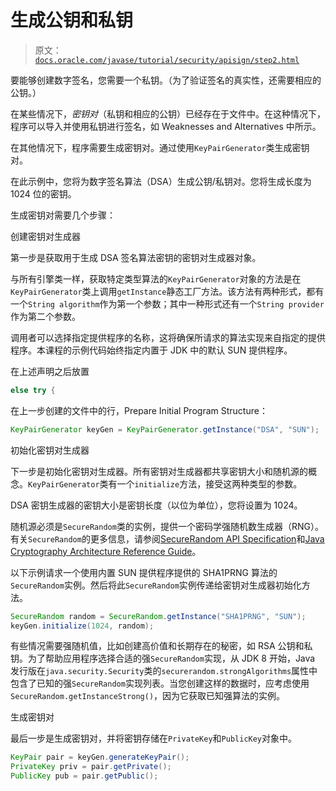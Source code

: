 # 生成公钥和私钥

> 原文：[`docs.oracle.com/javase/tutorial/security/apisign/step2.html`](https://docs.oracle.com/javase/tutorial/security/apisign/step2.html)

要能够创建数字签名，您需要一个私钥。（为了验证签名的真实性，还需要相应的公钥。）

在某些情况下，*密钥对*（私钥和相应的公钥）已经存在于文件中。在这种情况下，程序可以导入并使用私钥进行签名，如 Weaknesses and Alternatives 中所示。

在其他情况下，程序需要生成密钥对。通过使用`KeyPairGenerator`类生成密钥对。

在此示例中，您将为数字签名算法（DSA）生成公钥/私钥对。您将生成长度为 1024 位的密钥。

生成密钥对需要几个步骤：

创建密钥对生成器

第一步是获取用于生成 DSA 签名算法密钥的密钥对生成器对象。

与所有引擎类一样，获取特定类型算法的`KeyPairGenerator`对象的方法是在`KeyPairGenerator`类上调用`getInstance`静态工厂方法。该方法有两种形式，都有一个`String algorithm`作为第一个参数；其中一种形式还有一个`String provider`作为第二个参数。

调用者可以选择指定提供程序的名称，这将确保所请求的算法实现来自指定的提供程序。本课程的示例代码始终指定内置于 JDK 中的默认 SUN 提供程序。

在上述声明之后放置

```java
else try {

```

在上一步创建的文件中的行，Prepare Initial Program Structure：

```java
KeyPairGenerator keyGen = KeyPairGenerator.getInstance("DSA", "SUN");

```

初始化密钥对生成器

下一步是初始化密钥对生成器。所有密钥对生成器都共享密钥大小和随机源的概念。`KeyPairGenerator`类有一个`initialize`方法，接受这两种类型的参数。

DSA 密钥生成器的密钥大小是密钥长度（以位为单位），您将设置为 1024。

随机源必须是`SecureRandom`类的实例，提供一个密码学强随机数生成器（RNG）。有关`SecureRandom`的更多信息，请参阅[SecureRandom API Specification](https://docs.oracle.com/javase/8/docs/api/java/security/SecureRandom.html)和[Java Cryptography Architecture Reference Guide](https://docs.oracle.com/javase/8/docs/technotes/guides/security/crypto/CryptoSpec.html#SecureRandom)。

以下示例请求一个使用内置 SUN 提供程序提供的 SHA1PRNG 算法的`SecureRandom`实例。然后将此`SecureRandom`实例传递给密钥对生成器初始化方法。

```java
SecureRandom random = SecureRandom.getInstance("SHA1PRNG", "SUN");
keyGen.initialize(1024, random);

```

有些情况需要强随机值，比如创建高价值和长期存在的秘密，如 RSA 公钥和私钥。为了帮助应用程序选择合适的强`SecureRandom`实现，从 JDK 8 开始，Java 发行版在`java.security.Security`类的`securerandom.strongAlgorithms`属性中包含了已知的强`SecureRandom`实现列表。当您创建这样的数据时，应考虑使用`SecureRandom.getInstanceStrong()`，因为它获取已知强算法的实例。

生成密钥对

最后一步是生成密钥对，并将密钥存储在`PrivateKey`和`PublicKey`对象中。

```java
KeyPair pair = keyGen.generateKeyPair();
PrivateKey priv = pair.getPrivate();
PublicKey pub = pair.getPublic();

```
